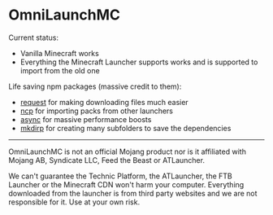 ﻿# OmniLaunchMC

Current status:
* Vanilla Minecraft works
* Everything the Minecraft Launcher supports works and is supported to import from the old one

Life saving npm packages (massive credit to them):
* [request](https://www.npmjs.com/package/request) for making downloading files much easier
* [ncp](https://www.npmjs.com/package/ncp) for importing packs from other launchers
* [async](https://www.npmjs.com/package/async) for massive performance boosts
* [mkdirp](https://www.npmjs.com/package/mkdirp) for creating many subfolders to save the dependencies

******

OmniLaunchMC is not an official Mojang product nor is it affiliated with Mojang AB, Syndicate LLC, Feed the Beast or ATLauncher.

We can't guarantee the Technic Platform, the ATLauncher, the FTB Launcher or the Minecraft CDN won't harm your computer.
Everything downloaded from the launcher is from third party websites and we are not responsible for it. Use at your own risk.
